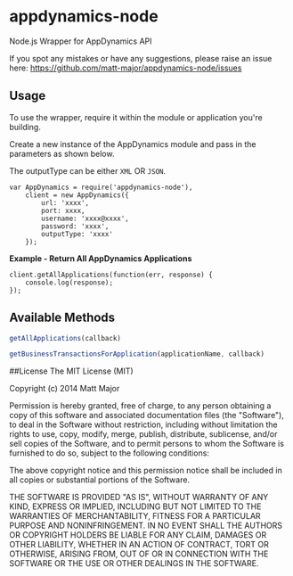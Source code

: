 appdynamics-node
==========
Node.js Wrapper for AppDynamics API

If you spot any mistakes or have any suggestions, please raise an issue here:
https://github.com/matt-major/appdynamics-node/issues

## Usage
To use the wrapper, require it within the module or application you're building.

Create a new instance of the AppDynamics module and pass in the parameters as shown below.

The outputType can be either ```XML``` OR ```JSON```.

```
var AppDynamics = require('appdynamics-node'),
    client = new AppDynamics({
        url: 'xxxx',
        port: xxxx,
        username: 'xxxx@xxxx',
        password: 'xxxx',
        outputType: 'xxxx'
    });
```

**Example - Return All AppDynamics Applications**
```
client.getAllApplications(function(err, response) {
    console.log(response);
});
```

## Available Methods
```js
getAllApplications(callback)
```
```js
getBusinessTransactionsForApplication(applicationName, callback)
```

##License
The MIT License (MIT)

Copyright (c) 2014 Matt Major

Permission is hereby granted, free of charge, to any person obtaining a copy
of this software and associated documentation files (the "Software"), to deal
in the Software without restriction, including without limitation the rights
to use, copy, modify, merge, publish, distribute, sublicense, and/or sell
copies of the Software, and to permit persons to whom the Software is
furnished to do so, subject to the following conditions:

The above copyright notice and this permission notice shall be included in all
copies or substantial portions of the Software.

THE SOFTWARE IS PROVIDED "AS IS", WITHOUT WARRANTY OF ANY KIND, EXPRESS OR
IMPLIED, INCLUDING BUT NOT LIMITED TO THE WARRANTIES OF MERCHANTABILITY,
FITNESS FOR A PARTICULAR PURPOSE AND NONINFRINGEMENT. IN NO EVENT SHALL THE
AUTHORS OR COPYRIGHT HOLDERS BE LIABLE FOR ANY CLAIM, DAMAGES OR OTHER
LIABILITY, WHETHER IN AN ACTION OF CONTRACT, TORT OR OTHERWISE, ARISING FROM,
OUT OF OR IN CONNECTION WITH THE SOFTWARE OR THE USE OR OTHER DEALINGS IN THE
SOFTWARE.